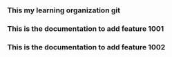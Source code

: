### This my learning organization git 

### This is the documentation to add feature 1001

### This is the documentation to add feature 1002
